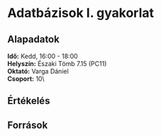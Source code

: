 # Adatbázisok I. gyakorlat

## Alapadatok
**Idő:** Kedd, 16:00 - 18:00\
**Helyszín:** Északi Tömb 7.15 (PC11)\
**Oktató:** Varga Dániel\
**Csoport:** 10\

## Értékelés

## Források
